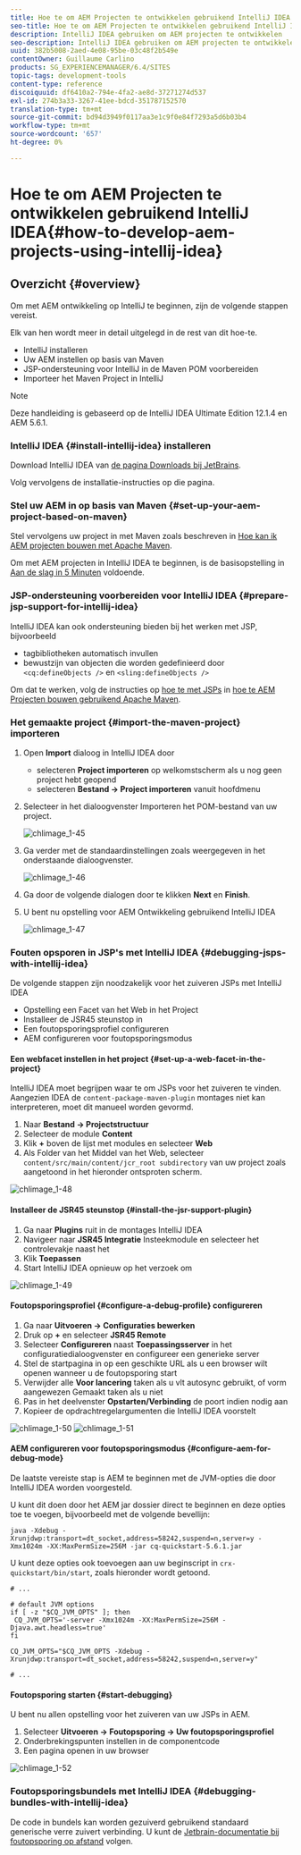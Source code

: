 ```yaml
---
title: Hoe te om AEM Projecten te ontwikkelen gebruikend IntelliJ IDEA
seo-title: Hoe te om AEM Projecten te ontwikkelen gebruikend IntelliJ IDEA
description: IntelliJ IDEA gebruiken om AEM projecten te ontwikkelen
seo-description: IntelliJ IDEA gebruiken om AEM projecten te ontwikkelen
uuid: 382b5008-2aed-4e08-95be-03c48f2b549e
contentOwner: Guillaume Carlino
products: SG_EXPERIENCEMANAGER/6.4/SITES
topic-tags: development-tools
content-type: reference
discoiquuid: df6410a2-794e-4fa2-ae8d-37271274d537
exl-id: 274b3a33-3267-41ee-bdcd-351787152570
translation-type: tm+mt
source-git-commit: bd94d3949f0117aa3e1c9f0e84f7293a5d6b03b4
workflow-type: tm+mt
source-wordcount: '657'
ht-degree: 0%

---
```


# Hoe te om AEM Projecten te ontwikkelen gebruikend IntelliJ IDEA{#how-to-develop-aem-projects-using-intellij-idea}

## Overzicht {#overview}

Om met AEM ontwikkeling op IntelliJ te beginnen, zijn de volgende stappen vereist.

Elk van hen wordt meer in detail uitgelegd in de rest van dit hoe-te.

* IntelliJ installeren
* Uw AEM instellen op basis van Maven
* JSP-ondersteuning voor IntelliJ in de Maven POM voorbereiden
* Importeer het Maven Project in IntelliJ

>[!NOTE]
>
>Deze handleiding is gebaseerd op de IntelliJ IDEA Ultimate Edition 12.1.4 en AEM 5.6.1.

### IntelliJ IDEA {#install-intellij-idea} installeren

Download IntelliJ IDEA van [de pagina Downloads bij JetBrains](https://www.jetbrains.com/idea/download/index.html).

Volg vervolgens de installatie-instructies op die pagina.

### Stel uw AEM in op basis van Maven {#set-up-your-aem-project-based-on-maven}

Stel vervolgens uw project in met Maven zoals beschreven in [Hoe kan ik AEM projecten bouwen met Apache Maven](/help/sites-developing/ht-projects-maven.md).

Om met AEM projecten in IntelliJ IDEA te beginnen, is de basisopstelling in [Aan de slag in 5 Minuten](https://maven.apache.org/guides/getting-started/maven-in-five-minutes.html) voldoende.

### JSP-ondersteuning voorbereiden voor IntelliJ IDEA {#prepare-jsp-support-for-intellij-idea}

IntelliJ IDEA kan ook ondersteuning bieden bij het werken met JSP, bijvoorbeeld

* tagbibliotheken automatisch invullen
* bewustzijn van objecten die worden gedefinieerd door `<cq:defineObjects />` en `<sling:defineObjects />`

Om dat te werken, volg de instructies op [hoe te met JSPs](/help/sites-developing/ht-projects-maven.md#how-to-work-with-jsps) in [hoe te AEM Projecten bouwen gebruikend Apache Maven](/help/sites-developing/ht-projects-maven.md).

### Het gemaakte project {#import-the-maven-project} importeren

1. Open **Import** dialoog in IntelliJ IDEA door

   * selecteren **Project importeren** op welkomstscherm als u nog geen project hebt geopend
   * selecteren **Bestand -> Project importeren** vanuit hoofdmenu

1. Selecteer in het dialoogvenster Importeren het POM-bestand van uw project.

   ![chlimage_1-45](assets/chlimage_1-45.png)

1. Ga verder met de standaardinstellingen zoals weergegeven in het onderstaande dialoogvenster.

   ![chlimage_1-46](assets/chlimage_1-46.png)

1. Ga door de volgende dialogen door te klikken **Next** en **Finish**.
1. U bent nu opstelling voor AEM Ontwikkeling gebruikend IntelliJ IDEA

   ![chlimage_1-47](assets/chlimage_1-47.png)

### Fouten opsporen in JSP&#39;s met IntelliJ IDEA {#debugging-jsps-with-intellij-idea}

De volgende stappen zijn noodzakelijk voor het zuiveren JSPs met IntelliJ IDEA

* Opstelling een Facet van het Web in het Project
* Installeer de JSR45 steunstop in
* Een foutopsporingsprofiel configureren
* AEM configureren voor foutopsporingsmodus

#### Een webfacet instellen in het project {#set-up-a-web-facet-in-the-project}

IntelliJ IDEA moet begrijpen waar te om JSPs voor het zuiveren te vinden. Aangezien IDEA de `content-package-maven-plugin` montages niet kan interpreteren, moet dit manueel worden gevormd.

1. Naar **Bestand -> Projectstructuur**
1. Selecteer de module **Content**
1. Klik **+** boven de lijst met modules en selecteer **Web**
1. Als Folder van het Middel van het Web, selecteer `content/src/main/content/jcr_root subdirectory` van uw project zoals aangetoond in het hieronder ontsproten scherm.

![chlimage_1-48](assets/chlimage_1-48.png)

#### Installeer de JSR45 steunstop {#install-the-jsr-support-plugin}

1. Ga naar **Plugins** ruit in de montages IntelliJ IDEA
1. Navigeer naar **JSR45 Integratie** Insteekmodule en selecteer het controlevakje naast het
1. Klik **Toepassen**
1. Start IntelliJ IDEA opnieuw op het verzoek om

![chlimage_1-49](assets/chlimage_1-49.png)

#### Foutopsporingsprofiel {#configure-a-debug-profile} configureren

1. Ga naar **Uitvoeren -> Configuraties bewerken**
1. Druk op **+** en selecteer **JSR45 Remote**
1. Selecteer **Configureren** naast **Toepassingsserver** in het configuratiedialoogvenster en configureer een generieke server
1. Stel de startpagina in op een geschikte URL als u een browser wilt openen wanneer u de foutopsporing start
1. Verwijder alle **Voor lancering** taken als u vlt autosync gebruikt, of vorm aangewezen Gemaakt taken als u niet
1. Pas in het deelvenster **Opstarten/Verbinding** de poort indien nodig aan
1. Kopieer de opdrachtregelargumenten die IntelliJ IDEA voorstelt

![chlimage_1-50](assets/chlimage_1-50.png) ![chlimage_1-51](assets/chlimage_1-51.png)

#### AEM configureren voor foutopsporingsmodus {#configure-aem-for-debug-mode}

De laatste vereiste stap is AEM te beginnen met de JVM-opties die door IntelliJ IDEA worden voorgesteld.

U kunt dit doen door het AEM jar dossier direct te beginnen en deze opties toe te voegen, bijvoorbeeld met de volgende bevellijn:

`java -Xdebug -Xrunjdwp:transport=dt_socket,address=58242,suspend=n,server=y -Xmx1024m -XX:MaxPermSize=256M -jar cq-quickstart-5.6.1.jar`

U kunt deze opties ook toevoegen aan uw beginscript in `crx-quickstart/bin/start`, zoals hieronder wordt getoond.

```shell
# ...

# default JVM options
if [ -z "$CQ_JVM_OPTS" ]; then
 CQ_JVM_OPTS='-server -Xmx1024m -XX:MaxPermSize=256M -Djava.awt.headless=true'
fi

CQ_JVM_OPTS="$CQ_JVM_OPTS -Xdebug -Xrunjdwp:transport=dt_socket,address=58242,suspend=n,server=y"

# ...
```

#### Foutopsporing starten {#start-debugging}

U bent nu allen opstelling voor het zuiveren van uw JSPs in AEM.

1. Selecteer **Uitvoeren -> Foutopsporing -> Uw foutopsporingsprofiel**
1. Onderbrekingspunten instellen in de componentcode
1. Een pagina openen in uw browser

![chlimage_1-52](assets/chlimage_1-52.png)

### Foutopsporingsbundels met IntelliJ IDEA {#debugging-bundles-with-intellij-idea}

De code in bundels kan worden gezuiverd gebruikend standaard generische verre zuivert verbinding. U kunt de [Jetbrain-documentatie bij foutopsporing op afstand](https://www.jetbrains.com/idea/webhelp/run-debug-configuration-remote.html) volgen.
